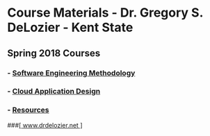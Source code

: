 # Course Materials - Dr. Gregory S. DeLozier - Kent State</title>

## Spring 2018 Courses

### - [Software Engineering Methodology](software_engineering)

### - [Cloud Application Design](cloud_application_design)

### - [Resources](resources)

###[[ www.drdelozier.net ]](http://www.drdelozier.net)
